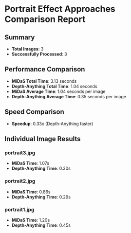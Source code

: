 # Portrait Effect Approaches Comparison Report

## Summary
- **Total Images**: 3
- **Successfully Processed**: 3

## Performance Comparison
- **MiDaS Total Time**: 3.13 seconds
- **Depth-Anything Total Time**: 1.04 seconds
- **MiDaS Average Time**: 1.04 seconds per image
- **Depth-Anything Average Time**: 0.35 seconds per image

## Speed Comparison
- **Speedup**: 0.33x (Depth-Anything faster)

## Individual Image Results

### portrait3.jpg
- **MiDaS Time**: 1.07s
- **Depth-Anything Time**: 0.30s

### portrait2.jpg
- **MiDaS Time**: 0.86s
- **Depth-Anything Time**: 0.29s

### portrait1.jpg
- **MiDaS Time**: 1.20s
- **Depth-Anything Time**: 0.45s
